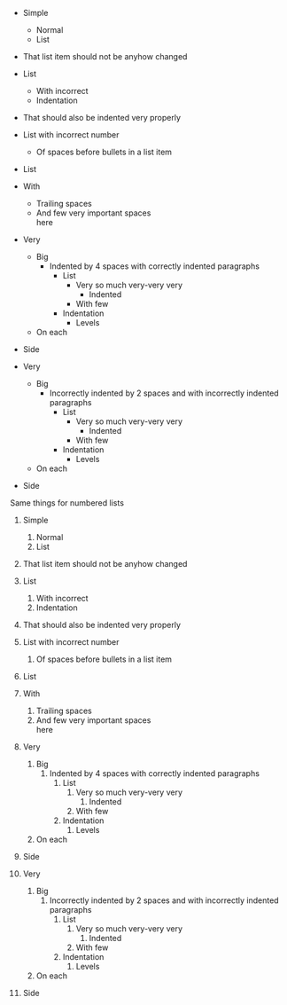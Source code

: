* Simple
    * Normal
    * List
* That list item should not be anyhow
  changed

* List
    * With incorrect
    * Indentation
* That should also be indented very
  properly

* List with incorrect number
    * Of spaces before bullets in a list
      item

* List
* With
    * Trailing spaces
    * And few very important spaces   
      here

* Very
    * Big
        * Indented by 4 spaces with
          correctly indented paragraphs
            * List
                * Very so much very-very
                  very
                    * Indented
                * With few
            * Indentation
                * Levels
    * On each
* Side

* Very
    * Big
        * Incorrectly indented by 2
          spaces and with incorrectly
          indented paragraphs
            * List
                * Very so much very-very
                  very
                    * Indented
                * With few
            * Indentation
                * Levels
    * On each
* Side

Same things for numbered lists

1. Simple
    1. Normal
    1. List
1. That list item should not be anyhow
   changed


1. List
    1. With incorrect
    1. Indentation
1. That should also be indented very
   properly


1. List with incorrect number
    1. Of spaces before bullets in a
       list item


1. List
1. With
    1. Trailing spaces
    1. And few very important spaces   
       here


1. Very
    1. Big
        1. Indented by 4 spaces with
           correctly indented paragraphs
            1. List
                1. Very so much
                   very-very very
                    1. Indented
                1. With few
            1. Indentation
                1. Levels
    1. On each
1. Side


1. Very
    1. Big
        1. Incorrectly indented by 2
           spaces and with incorrectly
           indented paragraphs
            1. List
                1. Very so much
                   very-very very
                    1. Indented
                1. With few
            1. Indentation
                1. Levels
    1. On each
1. Side